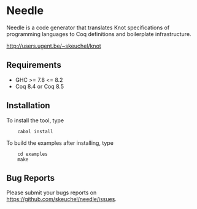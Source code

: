 # Needle

Needle is a code generator that translates Knot specifications
of programming languages to Coq definitions and boilerplate
infrastructure.

http://users.ugent.be/~skeuchel/knot


## Requirements

- GHC >= 7.8 <= 8.2
- Coq 8.4 or Coq 8.5


## Installation

To install the tool, type
```
    cabal install
```

To build the examples after installing, type
```
    cd examples
    make
```

## Bug Reports

Please submit your bugs reports on https://github.com/skeuchel/needle/issues.
